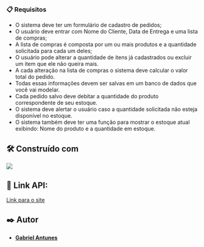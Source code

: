  
### 📋  Requisitos

- O sistema deve ter um formulário de cadastro de pedidos;
- O usuário deve entrar com Nome do Cliente, Data de Entrega e uma lista de compras;
- A lista de compras é composta por um ou mais produtos e a quantidade solicitada para cada um deles;
- O usuário pode alterar a quantidade de itens já cadastrados ou excluir um item que ele não queira mais.
- A cada alteração na lista de compras o sistema deve calcular o valor total do pedido.
- Todas essas informações devem ser salvas em um banco de dados que você vai modelar.
- Cada pedido salvo deve debitar a quantidade do produto correspondente de seu estoque.
- O sistema deve alertar o usuário caso a quantidade solicitada não esteja disponível no estoque.
- O sistema também deve ter uma função para mostrar o estoque atual exibindo: Nome do produto e a quantidade em estoque.

    
## 🛠️ Construído com

 <a href="https://skillicons.dev">
    <img src="https://skillicons.dev/icons?i=ts,nodejs,express,mysql,git&theme=light" />
  </a>


## 🔗 Link API:

[Link para o site](http://anxious-team.surge.sh/)


## ✒️ Autor

* [**Gabriel Antunes**](https://www.linkedin.com/in/gabriel-antunes-dev/)

